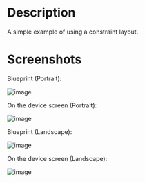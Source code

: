 # Description
A simple example of using a constraint layout.

# Screenshots
Blueprint (Portrait):

![image](https://github.com/user-attachments/assets/d45a653e-0d02-4436-83b0-abf97e2d36af)

On the device screen (Portrait):

![image](https://github.com/user-attachments/assets/18bb9862-e67a-4b0d-8762-f1fcc3ab0b4f)

Blueprint (Landscape):

![image](https://github.com/user-attachments/assets/8c04cfcf-f061-4fcb-b713-ea6b97d366b6)

On the device screen (Landscape):

![image](https://github.com/user-attachments/assets/ae650418-39ee-4e0b-b5dc-27f69d80e068)

